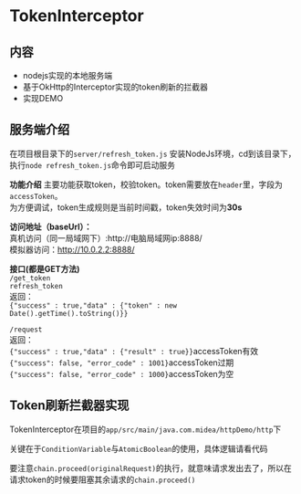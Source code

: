 # TokenInterceptor

内容
--------
- nodejs实现的本地服务端
- 基于OkHttp的Interceptor实现的token刷新的拦截器
- 实现DEMO
  
服务端介绍
--------
在项目根目录下的``server/refresh_token.js``
安装NodeJs环境，cd到该目录下，执行``node refresh_token.js``命令即可启动服务

**功能介绍**
主要功能获取token，校验token。token需要放在``header``里，字段为``accessToken``。  
为方便调试，token生成规则是当前时间戳，token失效时间为**30s**

**访问地址（baseUrl）：**  
  真机访问（同一局域网下）:http://电脑局域网ip:8888/  
  模拟器访问：http://10.0.2.2:8888/  

**接口(都是GET方法)**  
  ``/get_token``  
  ``refresh_token``  
  返回：  
  ``{"success" : true,"data" : {"token" : new Date().getTime().toString()}}``

  ``/request``  
  返回：  
  ``{"success" : true,"data" : {"result" : true}}``accessToken有效  
  ``{"success": false, "error_code" : 1001}``accessToken过期  
  ``{"success": false, "error_code" : 1000}``accessToken为空

Token刷新拦截器实现
--------
TokenInterceptor在项目的``app/src/main/java.com.midea/httpDemo/http``下

关键在于``ConditionVariable``与``AtomicBoolean``的使用，具体逻辑请看代码  

要注意``chain.proceed(originalRequest)``的执行，就意味请求发出去了，所以在请求token的时候要阻塞其余请求的``chain.proceed()``